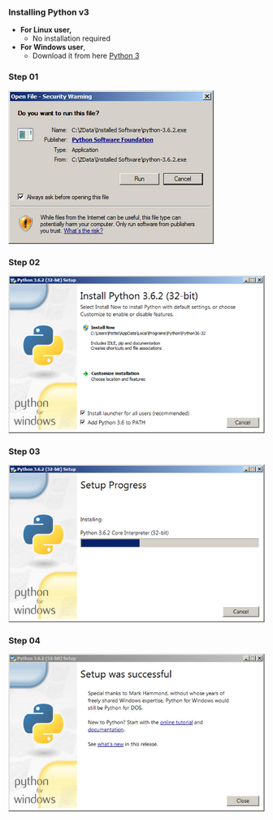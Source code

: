 ### Installing Python v3
- **For Linux user,**
  - No installation required
- **For Windows user**,
  - Download it from here [Python 3](https://ww.python.org/downloads/)

### Step 01

![picture](photos/1.png)

### Step 02

![picture](photos/2.png)

### Step 03

![picture](photos/3.png)

### Step 04

![picture](photos/4.png)
